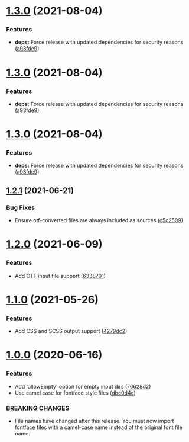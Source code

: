 # [1.3.0](https://github.com/La-Javaness/fontface-styled-components/compare/v1.2.1...v1.3.0) (2021-08-04)


### Features

* **deps:** Force release with updated dependencies for security reasons ([a93fde9](https://github.com/La-Javaness/fontface-styled-components/commit/a93fde9ab283d878cc1764fc577a53b06f945e03))

# [1.3.0](https://github.com/La-Javaness/fontface-styled-components/compare/v1.2.1...v1.3.0) (2021-08-04)


### Features

* **deps:** Force release with updated dependencies for security reasons ([a93fde9](https://github.com/La-Javaness/fontface-styled-components/commit/a93fde9ab283d878cc1764fc577a53b06f945e03))

# [1.3.0](https://github.com/La-Javaness/fontface-styled-components/compare/v1.2.1...v1.3.0) (2021-08-04)


### Features

* **deps:** Force release with updated dependencies for security reasons ([a93fde9](https://github.com/La-Javaness/fontface-styled-components/commit/a93fde9ab283d878cc1764fc577a53b06f945e03))

## [1.2.1](https://github.com/La-Javaness/fontface-styled-components/compare/v1.2.0...v1.2.1) (2021-06-21)


### Bug Fixes

* Ensure otf-converted files are always included as sources ([c5c2509](https://github.com/La-Javaness/fontface-styled-components/commit/c5c2509b47ddaf2540550cbc54b0560fad350f52))

# [1.2.0](https://github.com/La-Javaness/fontface-styled-components/compare/v1.1.0...v1.2.0) (2021-06-09)


### Features

* Add OTF input file support ([6338701](https://github.com/La-Javaness/fontface-styled-components/commit/6338701b5988ac5e73a6a7ac12e4d4fb26f3dd26))

# [1.1.0](https://github.com/La-Javaness/fontface-styled-components/compare/v1.0.0...v1.1.0) (2021-05-26)


### Features

* Add CSS and SCSS output support ([4279dc2](https://github.com/La-Javaness/fontface-styled-components/commit/4279dc2cc17a25e0d359a3f626bb786da7746872))

# [1.0.0](https://github.com/La-Javaness/fontface-styled-components/compare/v0.2.5...v1.0.0) (2020-06-16)


### Features

* Add 'allowEmpty' option for empty input dirs ([76628d2](https://github.com/La-Javaness/fontface-styled-components/commit/76628d25a30602d3ea1d13255c7970fbf1ddaa81))
* Use camel case for fontface style files ([dbe0d4c](https://github.com/La-Javaness/fontface-styled-components/commit/dbe0d4c1289014cc7aac66cb220f9858e1a9aade))


### BREAKING CHANGES

* File names have changed after this release. You must 
now import fontface files with a camel-case name instead of the original 
font file name.
